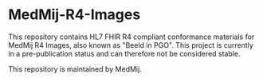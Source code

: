 # MedMij-R4-Images
This repository contains HL7 FHIR R4 compliant conformance materials for MedMij R4 Images, also known as "Beeld in PGO". This project is currently in a pre-publication status and can therefore not be considered stable.

This repository is maintained by MedMij.
